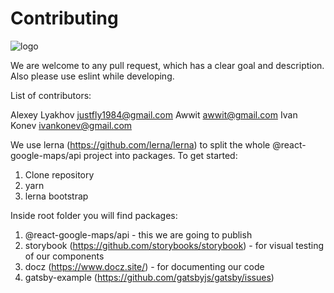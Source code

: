 # Contributing

![logo](https://github.com/JustFly1984/react-google-maps-api/blob/master/logo.png)

We are welcome to any pull request, which has a clear goal and description. Also please use eslint while developing.

List of contributors:

Alexey Lyakhov <justfly1984@gmail.com>
Awwit <awwit@gmail.com>
Ivan Konev <ivankonev@gmail.com>

We use lerna (https://github.com/lerna/lerna) to split the whole @react-google-maps/api project into packages. To get started:

1. Clone repository
2. yarn
3. lerna bootstrap

Inside root folder you will find packages:
1. @react-google-maps/api - this we are going to publish
2. storybook (https://github.com/storybooks/storybook) - for visual testing of our components
3. docz (https://www.docz.site/) - for documenting our code
4. gatsby-example (https://github.com/gatsbyjs/gatsby/issues)
